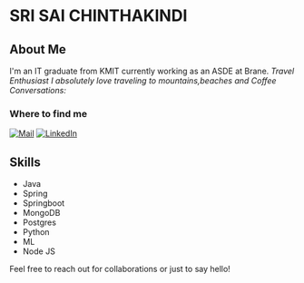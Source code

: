  

# SRI SAI CHINTHAKINDI

## About Me

I'm an IT graduate from KMIT currently working as an ASDE at Brane.
*Travel Enthusiast I absolutely love traveling to mountains,beaches and Coffee Conversations:*


<h3>Where to find me</h3>
<p><a href="mailto:chinthakindisrisai@gmail.com" target="_blank"><img alt="Mail" src="https://img.shields.io/badge/Gmail-D14836?style=for-the-badge&logo=gmail&logoColor=white" /></a> <a href="https://www.linkedin.com/in/srisai-chinthakindi/" target="_blank"><img alt="LinkedIn" src="https://img.shields.io/badge/linkedin-%230077B5.svg?&style=for-the-badge&logo=linkedin&logoColor=white" /></a> 
</p>


## Skills
- Java
- Spring
- Springboot
- MongoDB
- Postgres
- Python
- ML
- Node JS

Feel free to reach out for collaborations or just to say hello!
